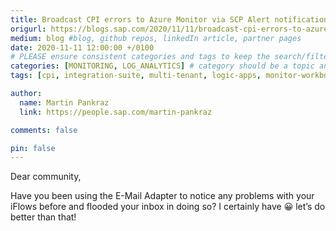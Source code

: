 ```yaml
---
title: Broadcast CPI errors to Azure Monitor via SCP Alert notifications
origurl: https://blogs.sap.com/2020/11/11/broadcast-cpi-errors-to-azure-monitor-via-scp-alert-notifications/
medium: blog #blog, github repos, linkedIn article, partner pages
date: 2020-11-11 12:00:00 +/0100
# PLEASE ensure consistent categories and tags to keep the search/filtering meaningful!
categories: [MONITORING, LOG_ANALYTICS] # category should be a topic and sub-category primary product
tags: [cpi, integration-suite, multi-tenant, logic-apps, monitor-workbooks, alert-notification-service, sap-btp]     # TAG names should always be lowercase

author:
  name: Martin Pankraz
  link: https://people.sap.com/martin-pankraz

comments: false

pin: false
---
```


Dear community,

Have you been using the E-Mail Adapter to notice any problems with your iFlows before and flooded your inbox in doing so? I certainly have 😀 let’s do better than that!
